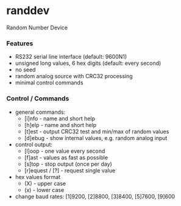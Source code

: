# randdev
Random Number Device

### Features
* RS232 serial line interface (default: 9600N1)
* unsigned long values, 6 hex digits (default: every second)
* no seed
* random analog source with CRC32 processing
* minimal control commands


### Control / Commands
* general commands:
  * [i]nfo - name and short help
  * [h]elp - name and short help
  * [t]est - output CRC32 test and min/max of random values
  * [d]ebug - show internal values, e.g. random analog input
* control output:
  * [l]oop - one value every second
  * [f]ast - values as fast as possible
  * [s]top - stop output (once per day)
  * [r]equest / [?] - request single value
* hex values format
  * (X) - upper case
  * (x) - lower case
* change baud rates: [1]9200, [2]8800, [3]8400, [5]7600, [9]600

  
